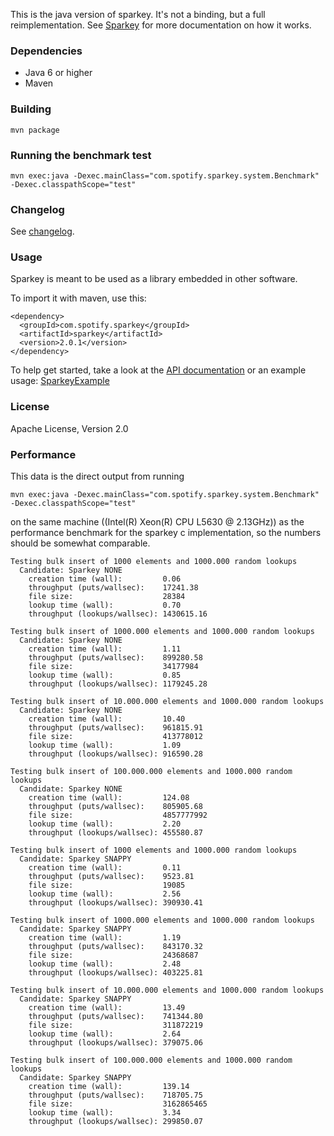 This is the java version of sparkey. It's not a binding, but a full reimplementation.
See [Sparkey](http://github.com/spotify/sparkey) for more documentation on how it works.

### Dependencies

* Java 6 or higher
* Maven

### Building

    mvn package

### Running the benchmark test

    mvn exec:java -Dexec.mainClass="com.spotify.sparkey.system.Benchmark" -Dexec.classpathScope="test"

### Changelog
See [changelog](CHANGELOG.md).

### Usage

Sparkey is meant to be used as a library embedded in other software.

To import it with maven, use this:

    <dependency>
      <groupId>com.spotify.sparkey</groupId>
      <artifactId>sparkey</artifactId>
      <version>2.0.1</version>
    </dependency>

To help get started, take a look at the
[API documentation](http://spotify.github.io/sparkey-java/apidocs/2.0.0-SNAPSHOT/)
or an example usage: [SparkeyExample](src/test/java/com/spotify/sparkey/system/SparkeyExample.java)

### License

Apache License, Version 2.0

### Performance

This data is the direct output from running

    mvn exec:java -Dexec.mainClass="com.spotify.sparkey.system.Benchmark" -Dexec.classpathScope="test"

on the same machine ((Intel(R) Xeon(R) CPU L5630 @ 2.13GHz))
as the performance benchmark for the sparkey c implementation, so the numbers should
be somewhat comparable.

    Testing bulk insert of 1000 elements and 1000.000 random lookups
      Candidate: Sparkey NONE
        creation time (wall):         0.06
        throughput (puts/wallsec):    17241.38
        file size:                    28384
        lookup time (wall):           0.70
        throughput (lookups/wallsec): 1430615.16

    Testing bulk insert of 1000.000 elements and 1000.000 random lookups
      Candidate: Sparkey NONE
        creation time (wall):         1.11
        throughput (puts/wallsec):    899280.58
        file size:                    34177984
        lookup time (wall):           0.85
        throughput (lookups/wallsec): 1179245.28

    Testing bulk insert of 10.000.000 elements and 1000.000 random lookups
      Candidate: Sparkey NONE
        creation time (wall):         10.40
        throughput (puts/wallsec):    961815.91
        file size:                    413778012
        lookup time (wall):           1.09
        throughput (lookups/wallsec): 916590.28

    Testing bulk insert of 100.000.000 elements and 1000.000 random lookups
      Candidate: Sparkey NONE
        creation time (wall):         124.08
        throughput (puts/wallsec):    805905.68
        file size:                    4857777992
        lookup time (wall):           2.20
        throughput (lookups/wallsec): 455580.87

    Testing bulk insert of 1000 elements and 1000.000 random lookups
      Candidate: Sparkey SNAPPY
        creation time (wall):         0.11
        throughput (puts/wallsec):    9523.81
        file size:                    19085
        lookup time (wall):           2.56
        throughput (lookups/wallsec): 390930.41

    Testing bulk insert of 1000.000 elements and 1000.000 random lookups
      Candidate: Sparkey SNAPPY
        creation time (wall):         1.19
        throughput (puts/wallsec):    843170.32
        file size:                    24368687
        lookup time (wall):           2.48
        throughput (lookups/wallsec): 403225.81

    Testing bulk insert of 10.000.000 elements and 1000.000 random lookups
      Candidate: Sparkey SNAPPY
        creation time (wall):         13.49
        throughput (puts/wallsec):    741344.80
        file size:                    311872219
        lookup time (wall):           2.64
        throughput (lookups/wallsec): 379075.06

    Testing bulk insert of 100.000.000 elements and 1000.000 random lookups
      Candidate: Sparkey SNAPPY
        creation time (wall):         139.14
        throughput (puts/wallsec):    718705.75
        file size:                    3162865465
        lookup time (wall):           3.34
        throughput (lookups/wallsec): 299850.07

